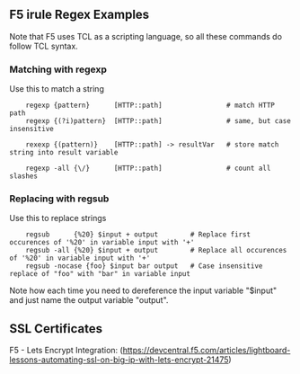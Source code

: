 ## F5 irule Regex Examples

Note that F5 uses TCL as a scripting language, so all these commands do follow TCL syntax.

### Matching with regexp

Use this to match a string 
```
    regexp {pattern}      [HTTP::path]                # match HTTP path
    regexp {(?i)pattern}  [HTTP::path]                # same, but case insensitive
    
    rexexp {(pattern)}    [HTTP::path] -> resultVar   # store match string into result variable
    
    regexp -all {\/}      [HTTP::path]                # count all slashes
```
### Replacing with regsub

Use this to replace strings
```
    regsub      {%20} $input + output        # Replace first occurences of '%20' in variable input with '+'
    regsub -all {%20} $input + output        # Replace all occurences of '%20' in variable input with '+'
    regsub -nocase {foo} $input bar output   # Case insensitive replace of "foo" with "bar" in variable input
 ```   
Note how each time you need to dereference the input variable "$input" and just name the output variable "output".

## SSL Certificates

F5 - Lets Encrypt Integration: (https://devcentral.f5.com/articles/lightboard-lessons-automating-ssl-on-big-ip-with-lets-encrypt-21475)
